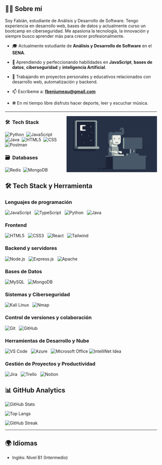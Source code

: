 ## 👨‍💻 Sobre mí

Soy Fabián, estudiante de Análisis y Desarrollo de Software. Tengo experiencia en desarrollo web, bases de datos y actualmente curso un bootcamp en ciberseguridad. Me apasiona la tecnología, la innovación y siempre busco aprender más para crecer profesionalmente.  



- 🎓 Actualmente estudiante de **Análisis y Desarrollo de Software** en el **SENA**.  

- 🌱 Aprendiendo y perfeccionando habilidades en **JavaScript**, **bases de datos**, **ciberseguridad** y **inteligencia Artificial**.  

- 🔭 Trabajando en proyectos personales y educativos relacionados con desarrollo web, automatización y backend.  

- 📫 Escríbeme a: **fbenjumeau@gmail.com**  

- ⚽ En mi tiempo libre disfruto hacer deporte, leer y escuchar música.



---

<img alt="Night Coding" src="https://raw.githubusercontent.com/AVS1508/AVS1508/master/assets/Night-Coding.gif" align="right"/>



### 🛠 &nbsp;Tech Stack



![Python](https://img.shields.io/badge/python-3670A0?style=for-the-badge&logo=python&logoColor=ffdd54)&nbsp;
![JavaScript](https://img.shields.io/badge/javascript-%23323330.svg?style=for-the-badge&logo=javascript&logoColor=%23F7DF1E)&nbsp;
![Java](https://img.shields.io/badge/java-%23ED8B00.svg?style=for-the-badge&logo=java&logoColor=white)&nbsp;
![HTML5](https://img.shields.io/badge/html5-%23E34F26.svg?style=for-the-badge&logo=html5&logoColor=white)&nbsp;
![CSS](https://img.shields.io/badge/css3-%231572B6.svg?style=for-the-badge&logo=css3&logoColor=white)&nbsp;
![Postman](https://img.shields.io/badge/Postman-FF6C37?style=for-the-badge&logo=postman&logoColor=white)&nbsp;



### 🗃 &nbsp;Databases



![Redis](https://img.shields.io/badge/redis-%23DD0031.svg?style=for-the-badge&logo=redis&logoColor=white)&nbsp;
![MongoDB](https://img.shields.io/badge/MongoDB-%234ea94b.svg?style=for-the-badge&logo=mongodb&logoColor=white)&nbsp;



## 🛠 Tech Stack y Herramienta



### Lenguajes de programación  

![JavaScript](https://img.shields.io/badge/-JavaScript-F7DF1E?logo=javascript&logoColor=000)  
![TypeScript](https://img.shields.io/badge/-TypeScript-3178C6?logo=typescript&logoColor=fff)  
![Python](https://img.shields.io/badge/-Python-3776AB?logo=python&logoColor=fff)  
![Java](https://img.shields.io/badge/-Java-007396?logo=java&logoColor=fff)



### Frontend  
![HTML5](https://img.shields.io/badge/-HTML5-E34F26?logo=html5&logoColor=fff)  
![CSS3](https://img.shields.io/badge/-CSS3-1572B6?logo=css3&logoColor=fff)  
![React](https://img.shields.io/badge/-React-61DAFB?logo=react&logoColor=000)  
![Tailwind](https://img.shields.io/badge/-TailwindCSS-06B6D4?logo=tailwind-css&logoColor=fff)



### Backend y servidores  
![Node.js](https://img.shields.io/badge/Node.js-339933?style=for-the-badge&logo=nodedotjs&logoColor=white)  
![Express.js](https://img.shields.io/badge/Express.js-000000?style=for-the-badge&logo=express&logoColor=white)  
![Apache](https://img.shields.io/badge/Apache-D22128?style=for-the-badge&logo=apache&logoColor=white)



### Bases de Datos  
![MySQL](https://img.shields.io/badge/-MySQL-4479A1?logo=mysql&logoColor=fff)  
![MongoDB](https://img.shields.io/badge/-MongoDB-47A248?logo=mongodb&logoColor=fff)


### Sistemas y Ciberseguridad  
![Kali Linux](https://img.shields.io/badge/Kali_Linux-557C94?style=for-the-badge&logo=kali-linux&logoColor=white)  
![Nmap](https://img.shields.io/badge/Nmap-214478?style=for-the-badge&logo=nmap&logoColor=white)



### Control de versiones y colaboración  

![Git](https://img.shields.io/badge/Git-F05033?style=for-the-badge&logo=git&logoColor=white)  
![GitHub](https://img.shields.io/badge/GitHub-181717?style=for-the-badge&logo=github&logoColor=white)



### Herramientas de Desarrollo y Nube  

![VS Code](https://img.shields.io/badge/-VSCode-007ACC?logo=visual-studio-code&logoColor=fff)  
![Azure](https://img.shields.io/badge/-Azure-0078D4?logo=microsoft-azure&logoColor=fff)  
![Microsoft Office](https://img.shields.io/badge/-Office-D83B01?logo=microsoft-office&logoColor=fff)
![IntelliNet Idea](https://img.shields.io/badge/-IntelliNet%20Idea-00AEEF?logo=data:image/svg+xml;base64,PHN2ZyBmaWxsPSIjZmZmIiB2aWV3Qm94PSIwIDAgMjQgMjQiPjxwYXRoIGQ9Ik0xMiAxNmMtMi43IDAtNSA0LTIgNSAxLTIgMi0zIDQtM3ptNi0xMGMtMSAyLTYgNS02IDIgMi0xIDIgMyAzIDN6Ii8+PC9zdmc+)  





### Gestión de Proyectos y Productividad  

![Jira](https://img.shields.io/badge/Jira-0052CC?style=for-the-badge&logo=jira&logoColor=white)  
![Trello](https://img.shields.io/badge/Trello-0079BF?style=for-the-badge&logo=trello&logoColor=white)  
![Notion](https://img.shields.io/badge/Notion-000000?style=for-the-badge&logo=notion&logoColor=white)



## 📊 GitHub Analytics



![GitHub Stats](https://github-readme-stats.vercel.app/api?username=14Fabyzz&show_icons=true&theme=radical&hide_border=false&include_all_commits=true&count_private=true)



![Top Langs](https://github-readme-stats.vercel.app/api/top-langs/?username=14Fabyzz&layout=compact&theme=radical&hide_border=false)



![GitHub Streak](https://github-readme-streak-stats.herokuapp.com?user=14Fabyzz&theme=radical&hide_border=false)





---



## 🌍 Idiomas



- Inglés: Nivel B1 (Intermedio)

